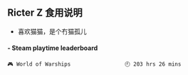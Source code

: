 ## Ricter Z 食用说明
- 喜欢猫猫，是个冇猫孤儿

<!-- steam-box start -->
#### - Steam playtime leaderboard
```text
🎮 World of Warships                 🕘 203 hrs 26 mins
```
<!-- Powered by https://github.com/YouEclipse/steam-box . -->
<!-- steam-box end -->
